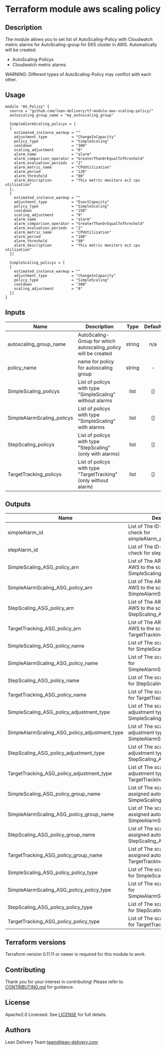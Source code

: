 # Terraform module aws scaling policy

## Description

The module allows you to set list of AutoScaling-Policy with Cloudwatch metric alarms for AutoScaling-group for EKS cluster in AWS. Automatically will be created:

 * AutoScaling-Policys
 * Cloudwatch metric alarms

WARNING: Different types of AutoScaling-Policy may conflict with each other.

## Usage

```hcl
module "AS_Polisy" {
  source = "github.com/lean-delivery/tf-module-aws-scaling-policy/"
  autoscaling_group_name = "my_autoscaling_group"

  SimpleAlarmScaling_policys = [
  {
    estimated_instance_warmup = ""
    adjustment_type           = "ChangeInCapacity"
    policy_type               = "SimpleScaling"
    cooldown                  = "300"
    scaling_adjustment        = "0"
    alarm_name                = "alarm"
    alarm_comparison_operator = "GreaterThanOrEqualToThreshold"
    alarm_evaluation_periods  = "2"
    alarm_metric_name         = "CPUUtilization"
    alarm_period              = "120"
    alarm_threshold           = "80"
    alarm_description         = "This metric monitors ec2 cpu utilization"
  },
  {
    estimated_instance_warmup = ""
    adjustment_type           = "ExactCapacity"
    policy_type               = "SimpleScaling"
    cooldown                  = "250"
    scaling_adjustment        = "0"
    alarm_name                = "alarm"
    alarm_comparison_operator = "GreaterThanOrEqualToThreshold"
    alarm_evaluation_periods  = "2"
    alarm_metric_name         = "CPUUtilization"
    alarm_period              = "180"
    alarm_threshold           = "90"
    alarm_description         = "This metric monitors ec2 cpu utilization"
  }]

  SimpleScaling_policys = [
  {
    estimated_instance_warmup = ""
    adjustment_type           = "ChangeInCapacity"
    policy_type               = "SimpleScaling"
    cooldown                  = "300"
    scaling_adjustment        = "0"
  }]
}
```

## Inputs

| Name | Description | Type | Default | Required |
|------|-------------|:----:|:-----:|:-----:|
| autoscaling_group_name | AutoScaling-Group for which autoscaling_policy will be created | string | n/a | yes |
| policy_name | name for policy for autoscaling group | string | - | Yes
| SimpleScaling_policys | List of policys with type "SimpleScaling" without alarms | list | [] | no |
| SimpleAlarmScaling_policys| List of policys with type "SimpleScaling" with alarms | list | [] | no |
| StepScaling_policys | List of policys with type "StepScaling" (only with alarms) | list | [] | no |
| TargetTracking_policys | List of policys with type "TargetTracking" (only without alarm) | list | [] | no |

## Outputs

| Name | Description |
|------|-------------|
| simpleAlarm_id | List of The ID-s of the health check for simpleAlarm_policy_alarm |
| stepAlarm_id | List of The ID-s of the health check for step_policy_alarm |
| SimpleScaling_ASG_policy_arn | List of The ARN assigneds by AWS to the scaling policy for SimpleScaling_ASG_policy |
| SimpleAlarmScaling_ASG_policy_arn | List of The ARN assigneds by AWS to the scaling policy for SimpleAlarmScaling_ASG_policy |
| StepScaling_ASG_policy_arn | List of The ARN assigneds by AWS to the scaling policy for StepScaling_ASG_policy |
| TargetTracking_ASG_policy_arn | List of The ARN assigneds by AWS to the scaling policy for TargetTracking_ASG_policy |
| SimpleScaling_ASG_policy_name | List of The scaling policys name for SimpleScaling_ASG_policy |
| SimpleAlarmScaling_ASG_policy_name | List of The scaling policys name for SimpleAlarmScaling_ASG_policy |
| StepScaling_ASG_policy_name | List of The scaling policys name for StepScaling_ASG_policy |
| TargetTracking_ASG_policy_name | List of The scaling policys name for TargetTracking_ASG_policy |
| SimpleScaling_ASG_policy_adjustment_type | List of The scaling policys adjustment type for SimpleScaling_ASG_policy |
| SimpleAlarmScaling_ASG_policy_adjustment_type | List of The scaling policys adjustment type for SimpleAlarmScaling_ASG_policy |
| StepScaling_ASG_policy_adjustment_type | List of The scaling policys adjustment type for StepScaling_ASG_policy |
| TargetTracking_ASG_policy_adjustment_type | List of The scaling policys adjustment type for TargetTracking_ASG_policy |
| SimpleScaling_ASG_policy_group_name | List of The scaling policys assigned autoscaling group for SimpleScaling_ASG_policy |
| SimpleAlarmScaling_ASG_policy_group_name | List of The scaling policys assigned autoscaling group for SimpleAlarmScaling_ASG_policy |
| StepScaling_ASG_policy_group_name | List of The scaling policys assigned autoscaling group for StepScaling_ASG_policy |
| TargetTracking_ASG_policy_group_name | List of The scaling policys assigned autoscaling group for TargetTracking_ASG_policy |
| SimpleScaling_ASG_policy_policy_type | List of The scaling policys type for SimpleScaling_ASG_policy |
| SimpleAlarmScaling_ASG_policy_policy_type | List of The scaling policys type for SimpleAlarmScaling_ASG_policy |
| StepScaling_ASG_policy_policy_type | List of The scaling policys type for StepScaling_ASG_policy |
| TargetTracking_ASG_policy_policy_type | List of The scaling policys type for TargetTracking_ASG_policy |

## Terraform versions

Terraform version 0.11.11 or newer is required for this module to work.

## Contributing

Thank you for your interest in contributing! Please refer to [CONTRIBUTING.md](https://github.com/lean-delivery/tf-module-aws-eks/blob/master/CONTRIBUTING.md) for guidance.

## License

Apache2.0 Licensed. See [LICENSE](https://github.com/lean-delivery/tf-module-aws-eks/tree/master/LICENSE) for full details.

## Authors

Lean Delivery Team <team@lean-delivery.com>

